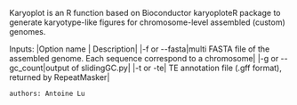 
Karyoplot is an R function based on Bioconductor karyoploteR package to generate karyotype-like figures for chromosome-level assembled (custom) genomes.

Inputs:
	|Option name | Description|
	|-f or --fasta|multi FASTA file of the assembled genome. Each sequence correspond to a chromosome|
	|-g or --gc_count|output of slidingGC.py|
	|-t or -te| TE annotation file (.gff format), returned by RepeatMasker|
	

	authors: Antoine Lu
